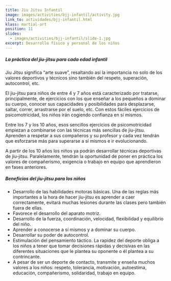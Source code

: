 ```yaml
---
title: Jiu Jitsu Infantil
image: images/activities/bjj-infantil/activity.jpg
link_to: actividades/bjj-infantil.html
klass: martial-art
position: 11
slides:
  - images/activities/bjj-infantil/slide-1.jpg
excerpt: Desarrollo físico y personal de los niños
---
```

<h5>La práctica del jiu-jitsu para cada edad infantil</h5>

Jiu Jitsu significa “arte suave”, resaltando así la importancia no solo de los valores deportivos y técnicos sino también del respeto, superación, autocontrol, etc.

El jiu-jitsu para niños de entre 4 y 7 años está caracterizado por tratarse, principalmente, de ejercicios con los que enseñar a los pequeños a dominar su cuerpo, conocer sus capacidades y posibilidades para desplazarse, saltar, correr, arrastrarse por el suelo, etc. Con estos fáciles ejercicios de psicomotricidad, los niños irán cogiendo confianza en sí mismos.

Entre los 7 y los 10 años, esos sencillos ejercicios de psicomotricidad empiezan a combinarse con las técnicas más sencillas de jiu-jitsu. Aprenden a respetar a sus compañeros y su profesor y cada vez tendrán que esforzarse más para superarse a sí mismos e ir evolucionando.

A partir de los 10 años los niños ya podrán desarrollar técnicas deportivas de jiu-jitsu. Paralelamente, tendrán la oportunidad de poner en práctica los valores de compañerismo, exigencia o trabajo en equipo que aprendieron en fases anteriores.

<h5>Beneficios del jiu-jitsu para los niños</h5>

* Desarrollo de las habilidades motoras básicas. Una de las reglas más importantes a la hora de hacer jiu-jitsu es aprender a caer correctamente, evitará muchas lesiones durante las clases pero también fuera de ellas.
* Favorece el desarrollo del aparato motriz.
* Desarrollo de la fuerza, coordinación, velocidad, flexibilidad y equilibrio del niño.
* Aprender a conocerse a sí mismos y a dominar su cuerpo.
* Desarrollar su poder de autocontrol.
* Estimulación del pensamiento táctico. La rapidez del deporte obliga a los niños a tener que tomar decisiones rápidas y decisivas en las diferentes situaciones que le plantea su oponente o él plantea a su contrincante.
* A pesar de ser un deporte de contacto, transmite y enseña muchos valores a los niños: respeto, tolerancia, motivación, autoestima, educación, compañerismo, solidaridad, trabajo en equipo.

